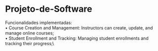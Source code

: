 # Projeto-de-Software
Funcionalidades implementadas:\
• Course Creation and Management: Instructors can create, update, and manage online courses;\
• Student Enrollment and Tracking: Managing student enrollments and tracking their progress;\

